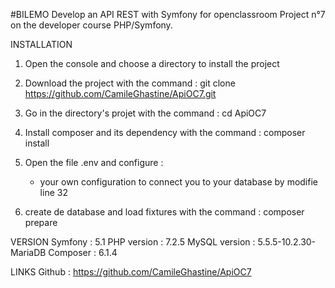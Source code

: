 #BILEMO
Develop an API REST with Symfony for openclassroom Project n°7 on the developer course PHP/Symfony.

INSTALLATION
1) Open the console and choose a directory to install the project

2) Download the project with the command :
git clone https://github.com/CamileGhastine/ApiOC7.git

3) Go in the directory's projet with the command :
cd ApiOC7

4) Install composer and its dependency with the command :
composer install

5) Open the file .env and configure : 
	- your own configuration to connect you to your database by modifie line 32

6) create de database and load fixtures with the command :
composer prepare


VERSION
    Symfony : 5.1
    PHP version : 7.2.5
    MySQL version : 5.5.5-10.2.30-MariaDB
    Composer : 6.1.4

LINKS
    Github : https://github.com/CamileGhastine/ApiOC7
